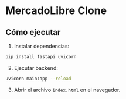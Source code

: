 # MercadoLibre Clone

## Cómo ejecutar

1. Instalar dependencias:
```bash
pip install fastapi uvicorn
```

2. Ejecutar backend:
```bash
uvicorn main:app --reload
```

3. Abrir el archivo `index.html` en el navegador.
